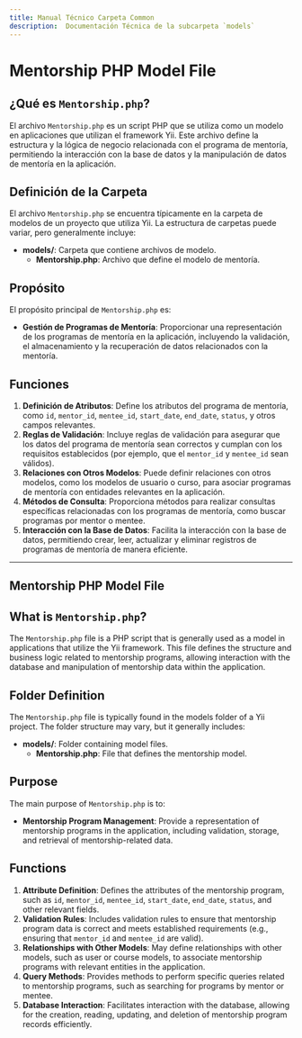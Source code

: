 ```yaml
---
title: Manual Técnico Carpeta Common
description:  Documentación Técnica de la subcarpeta `models`
---
```


# Mentorship PHP Model File

## ¿Qué es `Mentorship.php`?

El archivo `Mentorship.php` es un script PHP que se utiliza como un modelo en aplicaciones que utilizan el framework Yii. Este archivo define la estructura y la lógica de negocio relacionada con el programa de mentoría, permitiendo la interacción con la base de datos y la manipulación de datos de mentoría en la aplicación.

## Definición de la Carpeta

El archivo `Mentorship.php` se encuentra típicamente en la carpeta de modelos de un proyecto que utiliza Yii. La estructura de carpetas puede variar, pero generalmente incluye:

- **models/**: Carpeta que contiene archivos de modelo.
  - **Mentorship.php**: Archivo que define el modelo de mentoría.

## Propósito

El propósito principal de `Mentorship.php` es:

- **Gestión de Programas de Mentoría**: Proporcionar una representación de los programas de mentoría en la aplicación, incluyendo la validación, el almacenamiento y la recuperación de datos relacionados con la mentoría.

## Funciones

1. **Definición de Atributos**: Define los atributos del programa de mentoría, como `id`, `mentor_id`, `mentee_id`, `start_date`, `end_date`, `status`, y otros campos relevantes.
2. **Reglas de Validación**: Incluye reglas de validación para asegurar que los datos del programa de mentoría sean correctos y cumplan con los requisitos establecidos (por ejemplo, que el `mentor_id` y `mentee_id` sean válidos).
3. **Relaciones con Otros Modelos**: Puede definir relaciones con otros modelos, como los modelos de usuario o curso, para asociar programas de mentoría con entidades relevantes en la aplicación.
4. **Métodos de Consulta**: Proporciona métodos para realizar consultas específicas relacionadas con los programas de mentoría, como buscar programas por mentor o mentee.
5. **Interacción con la Base de Datos**: Facilita la interacción con la base de datos, permitiendo crear, leer, actualizar y eliminar registros de programas de mentoría de manera eficiente.

---

## Mentorship PHP Model File

## What is `Mentorship.php`?

The `Mentorship.php` file is a PHP script that is generally used as a model in applications that utilize the Yii framework. This file defines the structure and business logic related to mentorship programs, allowing interaction with the database and manipulation of mentorship data within the application.

## Folder Definition

The `Mentorship.php` file is typically found in the models folder of a Yii project. The folder structure may vary, but it generally includes:

- **models/**: Folder containing model files.
  - **Mentorship.php**: File that defines the mentorship model.

## Purpose

The main purpose of `Mentorship.php` is to:

- **Mentorship Program Management**: Provide a representation of mentorship programs in the application, including validation, storage, and retrieval of mentorship-related data.

## Functions

1. **Attribute Definition**: Defines the attributes of the mentorship program, such as `id`, `mentor_id`, `mentee_id`, `start_date`, `end_date`, `status`, and other relevant fields.
2. **Validation Rules**: Includes validation rules to ensure that mentorship program data is correct and meets established requirements (e.g., ensuring that `mentor_id` and `mentee_id` are valid).
3. **Relationships with Other Models**: May define relationships with other models, such as user or course models, to associate mentorship programs with relevant entities in the application.
4. **Query Methods**: Provides methods to perform specific queries related to mentorship programs, such as searching for programs by mentor or mentee.
5. **Database Interaction**: Facilitates interaction with the database, allowing for the creation, reading, updating, and deletion of mentorship program records efficiently.